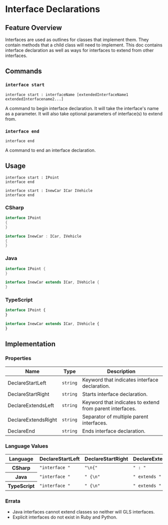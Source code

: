 # Interface Declarations

## Feature Overview

Interfaces are used as outlines for classes that implement them.
They contain methods that a child class will need to implement.
This doc contains interface declaration as well as ways for interfaces to extend from other interfaces.


## Commands

### `interface start`

`interface start : interfaceName [extendedInterfaceName1 extendedInterfacename2...]`

A command to begin interface declaration.
It will take the interface's name as a parameter.
It will also take optional parameters of interface(s) to extend from.

### `interface end`

`interface end`

A command to end an interface declaration.


## Usage

```gls
interface start : IPoint
interface end

interface start : InewCar ICar IVehicle
interface end
```

### CSharp

```csharp
interface IPoint
{
}

interface InewCar : ICar, IVehicle
{
}
```

### Java

```java
interface IPoint {
}

interface InewCar extends ICar, IVehicle {
}
```

### TypeScript

```typescript
interface IPoint {
}

interface InewCar extends ICar, IVehicle {
}
```


## Implementation

### Properties

<table>
    <thead>
        <th>Name</th>
        <th>Type</th>
        <th>Description</th>
    </thead>
    <tbody>
        <tr>
            <td>DeclareStartLeft</td>
            <td><code>string</code></td>
            <td>Keyword that indicates interface declaration.</td>
        </tr>
        <tr>
            <td>DeclareStartRight</td>
            <td><code>string</code></td>
            <td>Starts interface declaration.</td>
        </tr>
        <tr>
            <td>DeclareExtendsLeft</td>
            <td><code>string</code></td>
            <td>Keyword that indicates to extend from parent interfaces.</td>
        </tr>
        <tr>
            <td>DeclareExtendsRight</td>
            <td><code>string</code></td>
            <td>Separator of multiple parent interfaces.</td>
        </tr>
        <tr>
            <td>DeclareEnd</td>
            <td><code>string</code></td>
            <td>Ends interface declaration.</td>
        </tr>
    </tbody>
</table>

### Language Values

<table>
    <thead>
        <th>Language</th>
        <th>DeclareStartLeft</th>
        <th>DeclareStartRight</th>
        <th>DeclareExtendsLeft</th>
        <th>DeclareExtendsRight</th>
        <th>DeclareEnd</th>
    </thead>
    <tbody>
        <tr>
            <th>CSharp</th>
            <td><code>"interface "</code></td>
            <td><code>"\n{"</code></td>
            <td><code>" : "</code></td>
            <td><code>", "</code></td>
            <td><code>"}"</code></td>
        </tr>
        <tr>
            <th>Java</th>
            <td><code>"interface "</code></td>
            <td><code>" {\n"</code></td>
            <td><code>" extends "</code></td>
            <td><code>", "</code></td>
            <td><code>"}"</code></td>
        </tr>
        <tr>
            <th>TypeScript</th>
            <td><code>"interface "</code></td>
            <td><code>" {\n"</code></td>
            <td><code>" extends "</code></td>
            <td><code>", "</code></td>
            <td><code>"}"</code></td>
        </tr>
    </tbody>
</table>

### Errata

* Java interfaces cannot extend classes so neither will GLS interfaces.
* Explicit interfaces do not exist in Ruby and Python.
